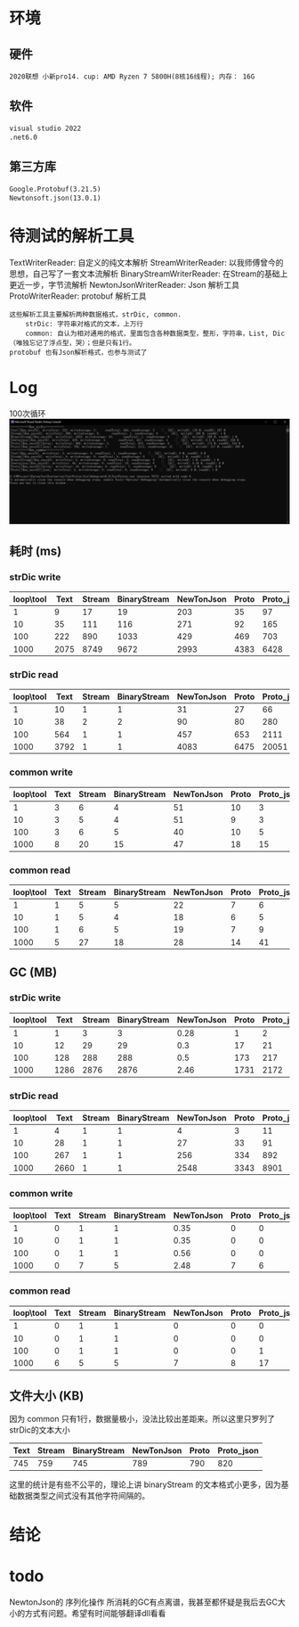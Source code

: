 # 环境

## 硬件

    2020联想 小新pro14. cup: AMD Ryzen 7 5800H(8核16线程); 内存： 16G

## 软件

    visual studio 2022
    .net6.0

## 第三方库

    Google.Protobuf(3.21.5)
    Newtonsoft.json(13.0.1)

# 待测试的解析工具

TextWriterReader: 自定义的纯文本解析
StreamWriterReader: 以我师傅曾今的思想，自己写了一套文本流解析
BinaryStreamWriterReader: 在Stream的基础上更近一步，字节流解析
NewtonJsonWriterReader: Json 解析工具
ProtoWriterReader: protobuf 解析工具

    这些解析工具主要解析两种数据格式，strDic, common.
        strDic: 字符串对格式的文本，上万行
        common: 自认为相对通用的格式，里面包含各种数据类型，整形，字符串，List, Dic（唯独忘记了浮点型，哭）；但是只有1行。
    protobuf 也有Json解析格式，也参与测试了

# Log

100次循环
![GitHub Logo](/images/100.png)

## 耗时 (ms)

### strDic write

|loop\tool|Text|Stream|BinaryStream|NewTonJson|Proto|Proto_json|
|--|--|--|--|--|--|--|
|1|9|17|19|203|35|97|
|10|35|111|116|271|92|165|
|100|222|890|1033|429|469|703|
|1000|2075|8749|9672|2993|4383|6428|

### strDic read

|loop\tool|Text|Stream|BinaryStream|NewTonJson|Proto|Proto_json|
|--|--|--|--|--|--|--|
|1|10|1|1|31|27|66|
|10|38|2|2|90|80|280|
|100|564|1|1|457|653|2111|
|1000|3792|1|1|4083|6475|20051|

### common write

|loop\tool|Text|Stream|BinaryStream|NewTonJson|Proto|Proto_json|
|--|--|--|--|--|--|--|
|1|3|6|4|51|10|3|
|10|3|5|4|51|9|3|
|100|3|6|5|40|10|5|
|1000|8|20|15|47|18|15|

### common read

|loop\tool|Text|Stream|BinaryStream|NewTonJson|Proto|Proto_json|
|--|--|--|--|--|--|--|
|1|1|5|5|22|7|6|
|10|1|5|4|18|6|5|
|100|1|6|5|19|7|9|
|1000|5|27|18|28|14|41|

## GC (MB)

### strDic write

|loop\tool|Text|Stream|BinaryStream|NewTonJson|Proto|Proto_json|
|--|--|--|--|--|--|--|
|1|1|3|3|0.28|1|2|
|10|12|29|29|0.3|17|21|
|100|128|288|288|0.5|173|217|
|1000|1286|2876|2876|2.46|1731|2172|

### strDic read

|loop\tool|Text|Stream|BinaryStream|NewTonJson|Proto|Proto_json|
|--|--|--|--|--|--|--|
|1|4|1|1|4|3|11|
|10|28|1|1|27|33|91|
|100|267|1|1|256|334|892|
|1000|2660|1|1|2548|3343|8901|

### common write

|loop\tool|Text|Stream|BinaryStream|NewTonJson|Proto|Proto_json|
|--|--|--|--|--|--|--|
|1|0|1|1|0.35|0|0|
|10|0|1|1|0.35|0|0|
|100|0|1|1|0.56|0|0|
|1000|0|7|5|2.48|7|6|

### common read

|loop\tool|Text|Stream|BinaryStream|NewTonJson|Proto|Proto_json|
|--|--|--|--|--|--|--|
|1|0|1|1|0|0|0|
|10|0|1|1|0|0|0|
|100|0|1|1|0|0|1|
|1000|6|5|5|7|8|17|

## 文件大小 (KB)

因为 common 只有1行，数据量极小，没法比较出差距来。所以这里只罗列了strDic的文本大小

|Text|Stream|BinaryStream|NewTonJson|Proto|Proto_json|
|--|--|--|--|--|--|
|745|759|745|789|790|820|

这里的统计是有些不公平的，理论上讲 binaryStream 的文本格式小更多，因为基础数据类型之间式没有其他字符间隔的。

# 结论

# todo
NewtonJson的 序列化操作 所消耗的GC有点离谱，我甚至都怀疑是我后去GC大小的方式有问题。希望有时间能够翻译dll看看
